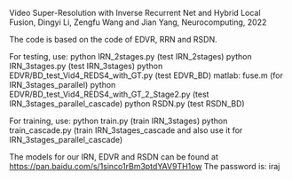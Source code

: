 
Video Super-Resolution with Inverse Recurrent Net and Hybrid Local Fusion,
Dingyi Li, Zengfu Wang and Jian Yang,
Neurocomputing, 2022

The code is based on the code of EDVR, RRN and RSDN.

For testing, use:
python IRN_2stages.py (test IRN_2stages)
python IRN_3stages.py (test IRN_3stages)
python EDVR/BD_test_Vid4_REDS4_with_GT.py (test EDVR_BD)
matlab: fuse.m (for IRN_3stages_parallel)
python EDVR/BD_test_Vid4_REDS4_with_GT_2_Stage2.py (test IRN_3stages_parallel_cascade)
python RSDN.py (test RSDN_BD)

For training, use:
python train.py (train IRN_3stages)
python train_cascade.py (train IRN_3stages_cascade and also use it for IRN_3stages_parallel_cascade)

The models for our IRN, EDVR and RSDN can be found at 
https://pan.baidu.com/s/1sinco1rBm3ptdYAV9TH1ow
The password is: iraj
